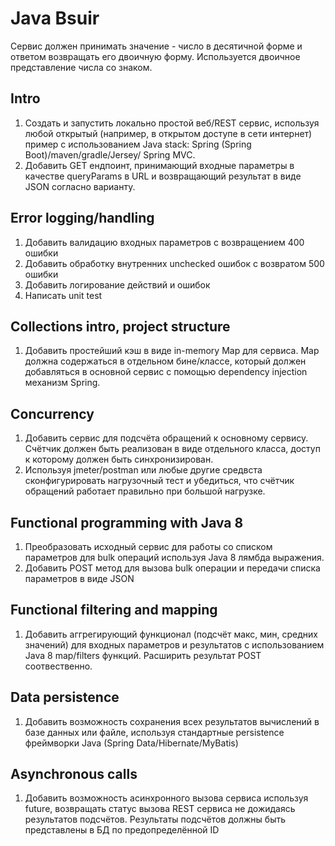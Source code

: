 # Java Bsuir
Сервис должен принимать значение - число в десятичной форме и ответом возвращать его двоичную форму. Используется двоичное представление числа со знаком.
## Intro
  1. Создать и запустить локально простой веб/REST сервис, используя любой открытый
(например, в открытом доступе в сети интернет) пример с использованием Java stack: Spring (Spring Boot)/maven/gradle/Jersey/ Spring MVC. 
  2. Добавить GET ендпоинт, принимающий входные параметры в качестве queryParams в URL и возвращающий
результат в виде JSON согласно варианту.
## Error logging/handling
  1. Добавить валидацию входных параметров с возвращением 400 ошибки
  2. Добавить обработку внутренних unchecked ошибок с возвратом 500 ошибки 
  3. Добавить логирование действий и ошибок 
  4. Написать unit test
## Collections intro, project structure
  1. Добавить простейший кэш в виде in-memory Map для сервиса. Map должна содержаться в отдельном бине/классе, который должен добавляться в основной сервис с помощью dependency injection механизм Spring.
## Concurrency
  1. Добавить сервис для подсчёта обращений к основному сервису. Счётчик должен быть реализован в виде отдельного класса, доступ к которому должен быть синхронизирован. 
  2. Используя jmeter/postman или любые другие средвста сконфигурировать нагрузочный тест и убедиться, что счётчик обращений работает правильно при большой нагрузке.
## Functional programming with Java 8
  1. Преобразовать исходный сервис для работы со списком параметров для bulk операций используя Java 8 лямбда выражения. 
  2. Добавить POST метод для вызова bulk операции и передачи списка параметров в виде JSON
## Functional filtering and mapping
  1. Добавить аггрегирующий функционал (подсчёт макс, мин, средних значений) для входных параметров и результатов с использованием Java 8 map/filters функций. Расширить результат POST соотвественно.
## Data persistence
  1. Добавить возможность сохранения всех результатов вычислений в базе данных или файле, используя стандартные persistence фреймворки Java (Spring Data/Hibernate/MyBatis)
## Asynchronous calls
  1. Добавить возможность асинхронного вызова сервиса используя future, возвращать статус вызова REST сервиса не дожидаясь результатов подсчётов. Результаты подсчётов должны быть представлены в БД по предопределённой ID
